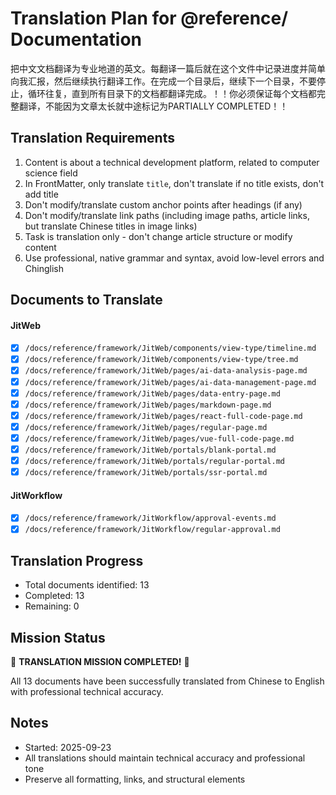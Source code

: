 # Translation Plan for @reference/ Documentation
把中文文档翻译为专业地道的英文。每翻译一篇后就在这个文件中记录进度并简单向我汇报，然后继续执行翻译工作。在完成一个目录后，继续下一个目录，不要停止，循环往复，直到所有目录下的文档都翻译完成。！！你必须保证每个文档都完整翻译，不能因为文章太长就中途标记为PARTIALLY COMPLETED！！
## Translation Requirements
1. Content is about a technical development platform, related to computer science field
2. In FrontMatter, only translate `title`, don't translate if no title exists, don't add title
3. Don't modify/translate custom anchor points after headings (if any)
4. Don't modify/translate link paths (including image paths, article links, but translate Chinese titles in image links)
5. Task is translation only - don't change article structure or modify content
6. Use professional, native grammar and syntax, avoid low-level errors and Chinglish

## Documents to Translate

#### JitWeb
- [x] `/docs/reference/framework/JitWeb/components/view-type/timeline.md`
- [x] `/docs/reference/framework/JitWeb/components/view-type/tree.md`
- [x] `/docs/reference/framework/JitWeb/pages/ai-data-analysis-page.md`
- [x] `/docs/reference/framework/JitWeb/pages/ai-data-management-page.md`
- [x] `/docs/reference/framework/JitWeb/pages/data-entry-page.md`
- [x] `/docs/reference/framework/JitWeb/pages/markdown-page.md`
- [x] `/docs/reference/framework/JitWeb/pages/react-full-code-page.md`
- [x] `/docs/reference/framework/JitWeb/pages/regular-page.md`
- [x] `/docs/reference/framework/JitWeb/pages/vue-full-code-page.md`
- [x] `/docs/reference/framework/JitWeb/portals/blank-portal.md`
- [x] `/docs/reference/framework/JitWeb/portals/regular-portal.md`
- [x] `/docs/reference/framework/JitWeb/portals/ssr-portal.md`

#### JitWorkflow
- [x] `/docs/reference/framework/JitWorkflow/approval-events.md`
- [x] `/docs/reference/framework/JitWorkflow/regular-approval.md`

## Translation Progress
- Total documents identified: 13
- Completed: 13
- Remaining: 0

## Mission Status
🎉 **TRANSLATION MISSION COMPLETED!** 🎉

All 13 documents have been successfully translated from Chinese to English with professional technical accuracy.

## Notes
- Started: 2025-09-23
- All translations should maintain technical accuracy and professional tone
- Preserve all formatting, links, and structural elements
